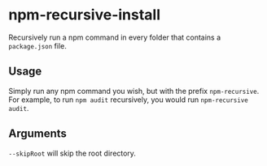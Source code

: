# npm-recursive-install

Recursively run a npm command in every folder that contains a `package.json` file.

## Usage

Simply run any npm command you wish, but with the prefix `npm-recursive`. For example, to run `npm audit` recursively,
you would run `npm-recursive audit`.

## Arguments

`--skipRoot` will skip the root directory.
